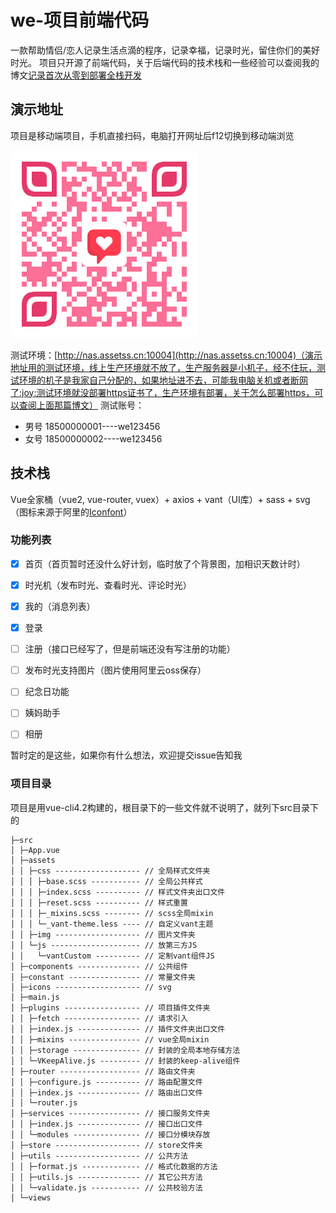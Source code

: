 # we-项目前端代码

一款帮助情侣/恋人记录生活点滴的程序，记录幸福，记录时光，留住你们的美好时光。
项目只开源了前端代码，关于后端代码的技术栈和一些经验可以查阅我的博文[记录首次从零到部署全栈开发](https://iamc.cc/index.php/2020/05/19/564/)

## 演示地址

项目是移动端项目，手机直接扫码，电脑打开网址后f12切换到移动端浏览

![](https://raw.githubusercontent.com/iamobj/graph-bed/master/we/QR_code.png)

测试环境：[http://nas.assetss.cn:10004](http://nas.assetss.cn:10004)（演示地址用的测试环境，线上生产环境就不放了，生产服务器是小机子，经不住玩，测试环境的机子是我家自己分配的，如果地址进不去，可能我电脑关机或者断网了:joy:测试环境就没部署https证书了，生产环境有部署，关于怎么部署https，可以查阅上面那篇博文）
测试账号：

- 男号
  18500000001----we123456
- 女号
  18500000002----we123456

## 技术栈
Vue全家桶（vue2, vue-router, vuex）+ axios + vant（UI库）+ sass + svg（图标来源于阿里的[Iconfont]()）

### 功能列表
- [x] 首页（首页暂时还没什么好计划，临时放了个背景图，加相识天数计时）
- [x] 时光机（发布时光、查看时光、评论时光）
- [x] 我的（消息列表）
- [x] 登录
- [ ] 注册（接口已经写了，但是前端还没有写注册的功能）

- [ ] 发布时光支持图片（图片使用阿里云oss保存）
- [ ] 纪念日功能
- [ ] 姨妈助手
- [ ] 相册

暂时定的是这些，如果你有什么想法，欢迎提交issue告知我

### 项目目录

项目是用vue-cli4.2构建的，根目录下的一些文件就不说明了，就列下src目录下的

```
├─src 
│ ├─App.vue 
│ ├─assets 
│ │ ├─css ------------------- // 全局样式文件夹
│ │ │ ├─base.scss ----------- // 全局公共样式
│ │ │ ├─index.scss ---------- // 样式文件夹出口文件
│ │ │ ├─reset.scss ---------- // 样式重置
│ │ │ ├─_mixins.scss -------- // scss全局mixin
│ │ │ └─_vant-theme.less ---- // 自定义vant主题
│ │ ├─img ------------------- // 图片文件夹
│ │ └─js -------------------- // 放第三方JS
│ │   └─vantCustom ---------- // 定制vant组件JS
│ ├─components -------------- // 公共组件
│ ├─constant ---------------- // 常量文件夹
│ ├─icons ------------------- // svg
│ ├─main.js 
│ ├─plugins ----------------- // 项目插件文件夹
│ │ ├─fetch ----------------- // 请求引入
│ │ ├─index.js -------------- // 插件文件夹出口文件
│ │ ├─mixins ---------------- // vue全局mixin
│ │ ├─storage --------------- // 封装的全局本地存储方法
│ │ └─VKeepAlive.js --------- // 封装的keep-alive组件
│ ├─router ------------------ // 路由文件夹
│ │ ├─configure.js ---------- // 路由配置文件
│ │ ├─index.js -------------- // 路由出口文件
│ │ └─router.js 
│ ├─services ---------------- // 接口服务文件夹
│ │ ├─index.js -------------- // 接口出口文件
│ │ └─modules --------------- // 接口分模块存放
│ ├─store ------------------- // store文件夹
│ ├─utils ------------------- // 公共方法
│ │ ├─format.js ------------- // 格式化数据的方法
│ │ ├─utils.js -------------- // 其它公共方法
│ │ └─validate.js ----------- // 公共校验方法
│ └─views 
```

